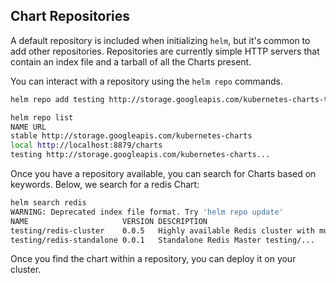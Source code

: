 ## Chart Repositories 

A default repository is included when initializing `helm`, but it's common to add other repositories. Repositories are currently simple HTTP servers that contain an index file and a tarball of all the Charts present. 

You can interact with a repository using the `helm repo` commands.

```bash
helm repo add testing http://storage.googleapis.com/kubernetes-charts-testing

helm repo list
NAME URL
stable http://storage.googleapis.com/kubernetes-charts
local http://localhost:8879/charts
testing http://storage.googleapis.com/kubernetes-charts...
```

Once you have a repository available, you can search for Charts based on keywords. Below, we search for a redis Chart:

```bash
helm search redis
WARNING: Deprecated index file format. Try 'helm repo update'
NAME                     VERSION DESCRIPTION
testing/redis-cluster    0.0.5   Highly available Redis cluster with multiple se...
testing/redis-standalone 0.0.1   Standalone Redis Master testing/...
```

Once you find the chart within a repository, you can deploy it on your cluster.